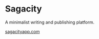Sagacity
========
A minimalist writing and publishing platform.

<a href="http://sagacityapp.com">sagacityapp.com</a>
